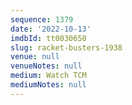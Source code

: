 ```yaml
---
sequence: 1379
date: '2022-10-13'
imdbId: tt0030650
slug: racket-busters-1938
venue: null
venueNotes: null
medium: Watch TCM
mediumNotes: null
---
```


